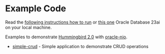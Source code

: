 # Example Code

Read the [following instructions how to run](https://medium.com/oracledevs/run-oracle-23ai-as-a-free-autonomous-db-container-on-macbook-pro-d83a90a44906) or [this one](https://ronekins.com/2024/07/02/run-oracle-database-23ai-free-on-mac-computers-with-apple-silicon/) Oracle Database 23ai on your local machine.

Examples to demonstrate [Hummingbird 2.0](https://hummingbird.codes) with [oracle-nio](https://github.com/lovetodream/oracle-nio/tree/main).

- [simple-crud](https://github.com/kicsipixel/oracle-nio-examples/tree/main/simple-crud) - Simple application to demonstrate CRUD operations  
